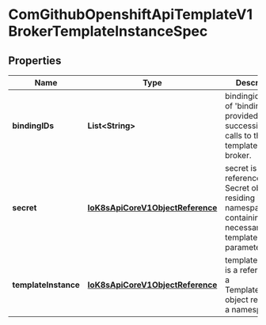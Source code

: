 
# ComGithubOpenshiftApiTemplateV1BrokerTemplateInstanceSpec

## Properties
Name | Type | Description | Notes
------------ | ------------- | ------------- | -------------
**bindingIDs** | **List&lt;String&gt;** | bindingids is a list of &#39;binding_id&#39;s provided during successive bind calls to the template service broker. |  [optional]
**secret** | [**IoK8sApiCoreV1ObjectReference**](IoK8sApiCoreV1ObjectReference.md) | secret is a reference to a Secret object residing in a namespace, containing the necessary template parameters. | 
**templateInstance** | [**IoK8sApiCoreV1ObjectReference**](IoK8sApiCoreV1ObjectReference.md) | templateinstance is a reference to a TemplateInstance object residing in a namespace. | 



